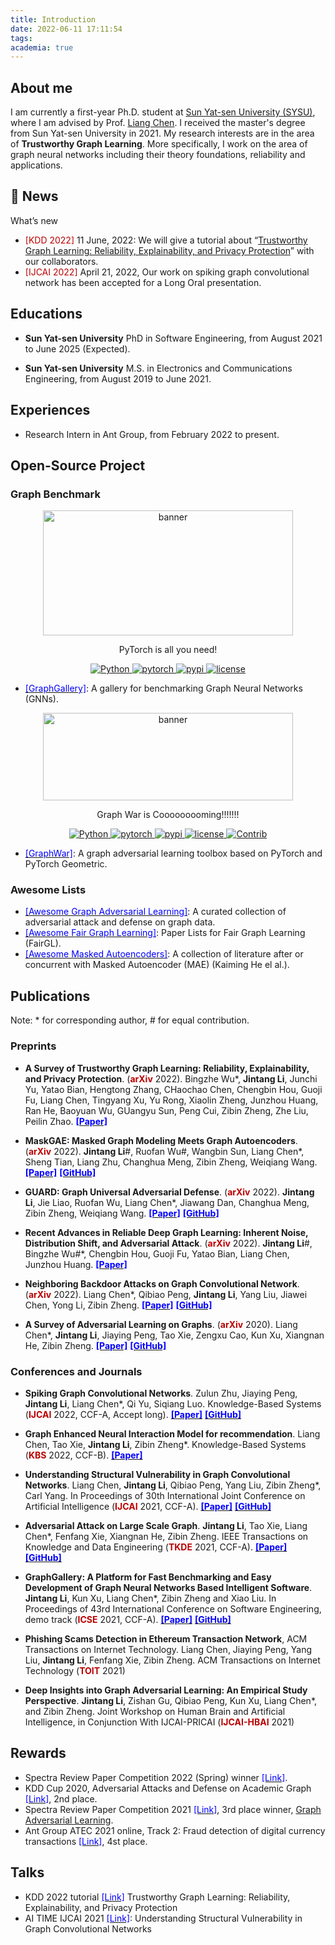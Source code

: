 ```yaml
---
title: Introduction
date: 2022-06-11 17:11:54
tags:
academia: true
---
```


## About me

I am currently a first-year Ph.D. student at [Sun Yat-sen University (SYSU)](https://www.sysu.edu.cn/), where I am advised by Prof. [Liang Chen](https://chenliang.tech/). I received the master's degree from Sun Yat-sen University in 2021. My research interests are in the area of **Trustworthy Graph Learning**. More specifically, I work on the area of graph neural networks including their theory foundations, reliability and applications.

## 💨 News
What’s new
+ <font color=#bb0000>[KDD 2022]</font> 11 June, 2022: We will give a tutorial about “[Trustworthy Graph Learning: Reliability, Explainability, and Privacy Protection](https://ai.tencent.com/ailab/ml/twgl/)” with our collaborators.
+ <font color=#bb0000>[IJCAI 2022]</font> April 21, 2022, Our work on spiking graph convolutional network has been accepted for a Long Oral presentation.


## Educations

+ **Sun Yat-sen University**
PhD in Software Engineering, from August 2021 to June 2025 (Expected).

+ **Sun Yat-sen University**
M.S. in Electronics and Communications Engineering, from August 2019 to June 2021.

## Experiences

+ Research Intern in Ant Group, from February 2022 to present.

## Open-Source Project
### Graph Benchmark
<p align="center">
  <img width = "400" height = "200" src="/img/graphgallery.svg" alt="banner"/>
  <br/>
</p>
<p align="center">PyTorch is all you need!</p>

<p align=center>
  <a href="https://www.python.org/downloads/release/python-360/">
    <img src="https://img.shields.io/badge/Python->=3.6-3776AB?logo=python" alt="Python">
  </a>    
  <a href="https://github.com/pytorch/pytorch">
    <img src="https://img.shields.io/badge/PyTorch->=1.4-FF6F00?logo=pytorch" alt="pytorch">
  </a>   
  <a href="https://pypi.org/project/graphgallery/">
    <img src="https://badge.fury.io/py/graphgallery.svg" alt="pypi">
  </a>       
  <a href="https://github.com/EdisonLeeeee/GraphGallery/blob/master/LICENSE">
    <img src="https://img.shields.io/github/license/EdisonLeeeee/GraphGallery" alt="license">
  </a>       
</p>

+ [<font color=blue>[GraphGallery]</font>](https://github.com/EdisonLeeeee/GraphGallery): A gallery for benchmarking Graph Neural Networks (GNNs).

<p align="center">
  <img width = "400" height = "140" src="/img/graphwar.png" alt="banner"/>
  <br/>
</p>
<p align="center">Graph War is Cooooooooming!!!!!!!</p>


<p align=center>
  <a href="https://www.python.org/downloads/release/python-360/">
    <img src="https://img.shields.io/badge/Python->=3.6-3776AB?logo=python" alt="Python">
  </a>    
  <a href="https://github.com/pytorch/pytorch">
    <img src="https://img.shields.io/badge/PyTorch->=1.8-FF6F00?logo=pytorch" alt="pytorch">
  </a>   
  <a href="https://pypi.org/project/graphwar/">
    <img src="https://badge.fury.io/py/graphwar.svg" alt="pypi">
  </a>       
  <a href="https://github.com/EdisonLeeeee/GraphWar/blob/master/LICENSE">
    <img src="https://img.shields.io/github/license/EdisonLeeeee/GraphWar" alt="license">
    <img src="https://img.shields.io/badge/Contributions-Welcome-278ea5" alt="Contrib"/>    
  </a>       
</p>

+ [<font color=blue>[GraphWar]</font>](https://github.com/EdisonLeeeee/GraphWar): A graph adversarial learning toolbox based on PyTorch and PyTorch Geometric.

### Awesome Lists
+ [<font color=blue>[Awesome Graph Adversarial Learning]</font>](https://github.com/EdisonLeeeee/Graph-Adversarial-Learning): A curated collection of adversarial attack and defense on graph data.
+ [<font color=blue>[Awesome Fair Graph Learning]</font>](https://github.com/EdisonLeeeee/Awesome-Fair-Graph-Learning): Paper Lists for Fair Graph Learning (FairGL).
+ [<font color=blue>[Awesome Masked Autoencoders]</font>](https://github.com/EdisonLeeeee/Awesome-Masked-Autoencoders): A collection of literature after or concurrent with Masked Autoencoder (MAE) (Kaiming He el al.).



## Publications

Note: * for corresponding author, # for equal contribution.
### Preprints

+ **A Survey of Trustworthy Graph Learning: Reliability, Explainability, and Privacy Protection**. (**<font color=#bb0000>arXiv</font>** 2022).
  Bingzhe Wu*, **Jintang Li**, Junchi Yu, Yatao Bian, Hengtong Zhang, CHaochao Chen, Chengbin Hou, Guoji Fu, Liang Chen, Tingyang Xu, Yu Rong, Xiaolin Zheng, Junzhou Huang, Ran He, Baoyuan Wu, GUangyu Sun, Peng Cui, Zibin Zheng, Zhe Liu, Peilin Zhao.
[**<font color=blue>[Paper]</font>**](https://arxiv.org/abs/2205.10014)

+ **MaskGAE: Masked Graph Modeling Meets Graph Autoencoders**. (**<font color=#bb0000>arXiv</font>** 2022).
  **Jintang Li**#, Ruofan Wu#, Wangbin Sun, Liang Chen*, Sheng Tian, Liang Zhu, Changhua Meng, Zibin Zheng, Weiqiang Wang.
[**<font color=blue>[Paper]</font>**](https://arxiv.org/abs/2205.10053) [**<font color=blue>[GitHub]</font>**](https://github.com/EdisonLeeeee/MaskGAE)

+ **GUARD: Graph Universal Adversarial Defense**. (**<font color=#bb0000>arXiv</font>** 2022).
  **Jintang Li**, Jie Liao, Ruofan Wu, Liang Chen*, Jiawang Dan, Changhua Meng, Zibin Zheng, Weiqiang Wang.
[**<font color=blue>[Paper]</font>**](https://arxiv.org/abs/2204.09803) [**<font color=blue>[GitHub]</font>**](https://github.com/EdisonLeeeee/GUARD)

+ **Recent Advances in Reliable Deep Graph Learning: Inherent Noise, Distribution Shift, and Adversarial Attack**. (**<font color=#bb0000>arXiv</font>** 2022).
  **Jintang Li**#, Bingzhe Wu#*, Chengbin Hou, Guoji Fu, Yatao Bian, Liang Chen, Junzhou Huang.
[**<font color=blue>[Paper]</font>**](https://arxiv.org/abs/2202.07114)

 + **Neighboring Backdoor Attacks on Graph Convolutional Network**. (**<font color=#bb0000>arXiv</font>** 2022). 
  Liang Chen*, Qibiao Peng, **Jintang Li**, Yang Liu, Jiawei Chen, Yong Li, Zibin Zheng.
 [**<font color=blue>[Paper]</font>**](https://arxiv.org/abs/2201.06202) [**<font color=blue>[GitHub]</font>**](https://github.com/EdisonLeeeee/GraphWar)

 + **A Survey of Adversarial Learning on Graphs**. (**<font color=#bb0000>arXiv</font>** 2020).
 Liang Chen*, **Jintang Li**, Jiaying Peng, Tao Xie, Zengxu Cao, Kun Xu, Xiangnan He, Zibin Zheng.
 [**<font color=blue>[Paper]</font>**](https://arxiv.org/abs/2003.05730) [**<font color=blue>[GitHub]</font>**](https://github.com/gitgiter/Graph-Adversarial-Learning)

### Conferences and Journals

+ **Spiking Graph Convolutional Networks**. 
   Zulun Zhu, Jiaying Peng, **Jintang Li**, Liang Chen*, Qi Yu, Siqiang Luo. 
   Knowledge-Based Systems (**<font color=#bb0000>IJCAI</font>** 2022, CCF-A, Accept long). 
   [**<font color=blue>[Paper]</font>**](https://arxiv.org/abs/2205.02767) [**<font color=blue>[GitHub]</font>**](https://github.com/ZulunZhu/SpikingGCN)

+ **Graph Enhanced Neural Interaction Model for recommendation**. 
   Liang Chen, Tao Xie, **Jintang Li**, Zibin Zheng*. 
   Knowledge-Based Systems (**<font color=#bb0000>KBS</font>** 2022, CCF-B). 
   [**<font color=blue>[Paper]</font>**](https://www.sciencedirect.com/science/article/abs/pii/S0950705122002775) 

+ **Understanding Structural Vulnerability in Graph Convolutional Networks**. 
   Liang Chen, **Jintang Li**, Qibiao Peng, Yang Liu, Zibin Zheng*, Carl Yang. 
   In Proceedings of 30th International Joint Conference on Artificial Intelligence (**<font color=#bb0000>IJCAI</font>** 2021, CCF-A). 
   [**<font color=blue>[Paper]</font>**](https://arxiv.org/abs/2108.06280) [**<font color=blue>[GitHub]</font>**](https://github.com/EdisonLeeeee/MedianGCN)

+ **Adversarial Attack on Large Scale Graph**. 
   **Jintang Li**, Tao Xie, Liang Chen*, Fenfang Xie, Xiangnan He, Zibin Zheng. 
   IEEE Transactions on Knowledge and Data Engineering (**<font color=#bb0000>TKDE</font>** 2021, CCF-A). 
   [**<font color=blue>[Paper]</font>**](https://arxiv.org/abs/2009.03488) [**<font color=blue>[GitHub]</font>**](https://github.com/EdisonLeeeee/SGAttack)

+ **GraphGallery: A Platform for Fast Benchmarking and Easy Development of Graph Neural Networks Based Intelligent Software**. 
   **Jintang Li**, Kun Xu, Liang Chen*, Zibin Zheng and Xiao Liu. 
   In Proceedings of 43rd International Conference on Software Engineering, demo track (**<font color=#bb0000>ICSE</font>** 2021, CCF-A). 
   [**<font color=blue>[Paper]</font>**](https://arxiv.org/abs/2102.07933) [**<font color=blue>[GitHub]</font>**](https://github.com/EdisonLeeeee/GraphGallery)

+ **Phishing Scams Detection in Ethereum Transaction Network**, ACM Transactions on Internet Technology. 
   Liang Chen, Jiaying Peng, Yang Liu, **Jintang Li**, Fenfang Xie, Zibin Zheng. 
   ACM Transactions on Internet Technology (**<font color=#bb0000>TOIT</font>** 2021)

+ **Deep Insights into Graph Adversarial Learning: An Empirical Study Perspective**. 
   **Jintang Li**, Zishan Gu, Qibiao Peng, Kun Xu, Liang Chen*, and Zibin Zheng. 
   Joint Workshop on Human Brain and Artificial Intelligence, in Conjunction With IJCAI-PRICAI  (**<font color=#bb0000>IJCAI-HBAI</font>** 2021)




## Rewards

+ Spectra Review Paper Competition 2022 (Spring) winner [<font color=blue>[Link]</font>](https://mathpix.com/blog/spectra-competition-winners-spring-2022).
+ KDD Cup 2020, Adversarial Attacks and Defense on Academic Graph [<font color=blue>[Link]</font>](https://www.biendata.xyz/competition/kddcup_2020/), 2nd place.
+ Spectra Review Paper Competition 2021 [<font color=blue>[Link]</font>](https://spectra.mathpix.com/), 3rd place winner, [Graph Adversarial Learning](https://spectra.mathpix.com/article/2021.09.00012/graph-adversarial-learning).
+ Ant Group ATEC 2021 online, Track 2: Fraud detection of digital currency transactions [<font color=blue>[Link]</font>](https://www.atecup.cn/competitionIntroduction), 4st place. 

## Talks

+ KDD 2022 tutorial [<font color=blue>[Link]</font>](https://ai.tencent.com/ailab/ml/twgl/) Trustworthy Graph Learning: Reliability, Explainability, and Privacy Protection
+ AI TIME IJCAI 2021 [<font color=blue>[Link]</font>](https://www.bilibili.com/video/BV1RS4y1Q7Wq): Understanding Structural Vulnerability in Graph Convolutional Networks

